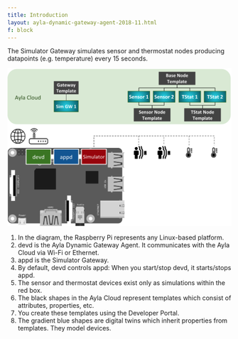 ```yaml
---
title: Introduction
layout: ayla-dynamic-gateway-agent-2018-11.html
f: block
---
```


The Simulator Gateway simulates sensor and thermostat nodes producing datapoints (e.g. temperature) every 15 seconds.

<img src="simulator-gateway.png" width="550">

1. In the diagram, the Raspberry Pi represents any Linux-based platform.
1. devd is the Ayla Dynamic Gateway Agent. It communicates with the Ayla Cloud via Wi-Fi or Ethernet.
1. appd is the Simulator Gateway.
1. By default, devd controls appd: When you start/stop devd, it starts/stops appd.
1. The sensor and thermostat devices exist only as simulations within the red box.
1. The black shapes in the Ayla Cloud represent templates which consist of attributes, properties, etc. 
1. You create these templates using the Developer Portal.
1. The gradient blue shapes are digital twins which inherit properties from templates. They model devices.
